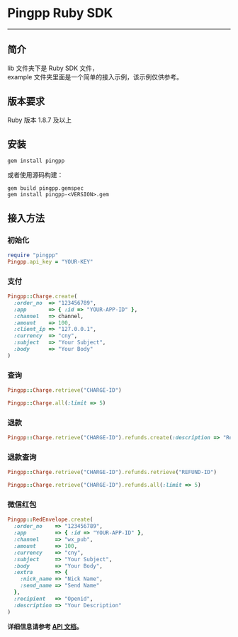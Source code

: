 Pingpp Ruby SDK 
=================
****

## 简介
lib 文件夹下是 Ruby SDK 文件，<br>
example 文件夹里面是一个简单的接入示例，该示例仅供参考。

## 版本要求
Ruby 版本 1.8.7 及以上

## 安装
```
gem install pingpp
```
或者使用源码构建：
```
gem build pingpp.gemspec
gem install pingpp-<VERSION>.gem
```

## 接入方法
### 初始化
``` ruby
require "pingpp"
Pingpp.api_key = "YOUR-KEY"
```

### 支付
``` ruby
Pingpp::Charge.create(
  :order_no  => "123456789",
  :app       => { :id => "YOUR-APP-ID" },
  :channel   => channel,
  :amount    => 100,
  :client_ip => "127.0.0.1",
  :currency  => "cny",
  :subject   => "Your Subject",
  :body      => "Your Body"
)
```

### 查询
``` ruby
Pingpp::Charge.retrieve("CHARGE-ID")
```
``` ruby
Pingpp::Charge.all(:limit => 5)
```

### 退款
``` ruby
Pingpp::Charge.retrieve("CHARGE-ID").refunds.create(:description => "Refund Description")
```

### 退款查询
``` ruby
Pingpp::Charge.retrieve("CHARGE-ID").refunds.retrieve("REFUND-ID")
```
``` ruby
Pingpp::Charge.retrieve("CHARGE-ID").refunds.all(:limit => 5)
```

### 微信红包
``` ruby
Pingpp::RedEnvelope.create(
  :order_no    => "123456789",
  :app         => { :id => "YOUR-APP-ID" },
  :channel     => "wx_pub",
  :amount      => 100,
  :currency    => "cny",
  :subject     => "Your Subject",
  :body        => "Your Body",
  :extra       => {
    :nick_name => "Nick Name",
    :send_name => "Send Name"
  },
  :recipient   => "Openid",
  :description => "Your Description"
)
```

**详细信息请参考 [API 文档](https://pingxx.com/document/api?ruby)。**
